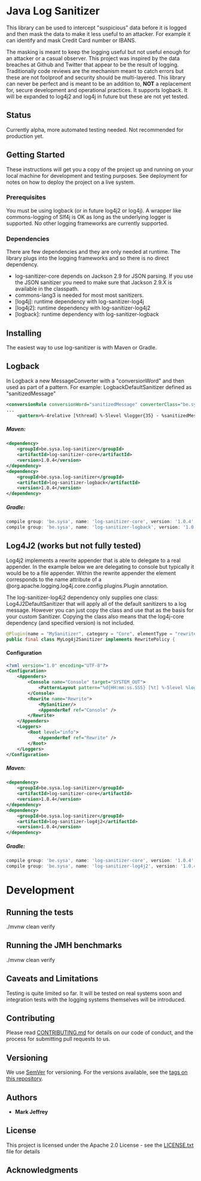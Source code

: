# Java Log Sanitizer

This library can be used to intercept "suspicious" data before it is logged and then mask the data to make it less useful to an attacker.
For example it can identify and mask Credit Card number or IBANS.
 
The masking is meant to keep the logging useful but not useful enough for an attacker or a casual observer.
This project was inspired by the data breaches at Github and Twitter that appear to be the result of logging. 
Traditionally code reviews are the mechanism meant to catch errors but these are not foolproof and security should be multi-layered. 
This library can never be perfect and is meant to be an addition to, **NOT** a replacement for, secure development and operational practices. 
It supports logback. It will be expanded to log4j2 and log4j in future but these are not yet tested. 

## Status
Currently alpha, more automated testing needed. Not recommended for production yet.

## Getting Started

These instructions will get you a copy of the project up and running on your local machine for development and testing purposes. See deployment for notes on how to deploy the project on a live system.

### Prerequisites

You must be using logback (or in future log4j2 or log4j). A wrapper like commons-logging of Slf4j is OK as long as the underlying logger is supported. 
No other logging frameworks are currently supported.

### Dependencies
There are few dependencies and they are only needed at runtime. The library plugs into the logging frameworks and so there is no direct dependency.

* log-sanitizer-core depends on Jackson 2.9 for JSON parsing. If you use the JSON sanitizer you need to make sure that Jackson 2.9.X is available in the classpath.
* commons-lang3 is needed for most most sanitizers.
* [log4j]:  runtime dependency with log-sanitizer-log4j 
* [log4j2]:  runtime dependency with log-sanitizer-log4j2 
* [logback]: runtime dependency with log-sanitizer-logback 


## Installing

The easiest way to use log-sanitizer is with Maven or Gradle.

## Logback
In Logback a new MessageConverter with a "conversionWord" and then used as part of a pattern.
For example: LogbackDefaultSanitizer defined as "sanitizedMessage"

```xml
<conversionRule conversionWord="sanitizedMessage" converterClass="be.sysa.log.sanitize.logback.LogbackDefaultSanitizer" />
...
    <pattern>%-4relative [%thread] %-5level %logger{35} - %sanitizedMessage %n</pattern>
```


##### Maven:
```xml
<dependency>
    <groupId>be.sysa.log-sanitizer</groupId>
    <artifactId>log-sanitizer-core</artifactId>
    <version>1.0.4</version>
</dependency>
<dependency>
    <groupId>be.sysa.log-sanitizer</groupId>
    <artifactId>log-sanitizer-logback</artifactId>
    <version>1.0.4</version>
</dependency>
```
##### Gradle:
```gradle
compile group: 'be.sysa', name: 'log-sanitizer-core', version: '1.0.4'
compile group: 'be.sysa', name: 'log-sanitizer-logback', version: '1.0.4'
```

## Log4J2 (works but not fully tested)

Log4j2 implements a rewrite appender that is able to delegate to a real appender. In the example below we are delegating to console but typically it would be to a file appender.
Within the rewrite appender the <MySanitizer/> element corresponds to the name attribute of a @org.apache.logging.log4j.core.config.plugins.Plugin annotation.

The log-sanitizer-log4j2 dependency only supplies one class: Log4J2DefaultSanitizer that will apply all of the default sanitizers to a log message.
However you can just copy the class and use that as the basis for your custom Sanitizer. 
Copying the class also means that the log4j-core dependency (and specified version) is not included. 

```java
@Plugin(name = "MySanitizer", category = "Core", elementType = "rewritePolicy", printObject = true)
public final class MyLog4j2Sanitizer implements RewritePolicy {
```
#### Configuration
```xml
<?xml version="1.0" encoding="UTF-8"?>
<Configuration>
    <Appenders>
        <Console name="Console" target="SYSTEM_OUT">
            <PatternLayout pattern="%d{HH:mm:ss.SSS} [%t] %-5level %logger{36} - %msg%n"/>
        </Console>
        <Rewrite name="Rewrite">
            <MySanitizer/>
            <AppenderRef ref="Console" />
        </Rewrite>
    </Appenders>
    <Loggers>
        <Root level="info">
            <AppenderRef ref="Rewrite" />
        </Root>
    </Loggers>
</Configuration>
```

##### Maven:
```xml
<dependency>
    <groupId>be.sysa.log-sanitizer</groupId>
    <artifactId>log-sanitizer-core</artifactId>
    <version>1.0.4</version>
</dependency>
<dependency>
    <groupId>be.sysa.log-sanitizer</groupId>
    <artifactId>log-sanitizer-log4j2</artifactId>
    <version>1.0.4</version>
</dependency>
```
##### Gradle:
```gradle
compile group: 'be.sysa', name: 'log-sanitizer-core', version: '1.0.4'
compile group: 'be.sysa', name: 'log-sanitizer-log4j2', version: '1.0.4'
```

# Development

## Running the tests

./mvnw clean verify

## Running the JMH benchmarks

./mvnw clean verify

## Caveats and Limitations
Testing is quite limited so far. It will be tested on real systems soon and integration tests with the logging systems themselves will be introduced. 

## Contributing

Please read [CONTRIBUTING.md](https://gist.github.com/PurpleBooth/b24679402957c63ec426) for details on our code of conduct, and the process for submitting pull requests to us.

## Versioning

We use [SemVer](http://semver.org/) for versioning. For the versions available, see the [tags on this repository](https://github.com/your/project/tags). 

## Authors

* **Mark Jeffrey** 


## License

This project is licensed under the Apache 2.0 License - see the [LICENSE.txt](LICENSE.txt) file for details

## Acknowledgments

